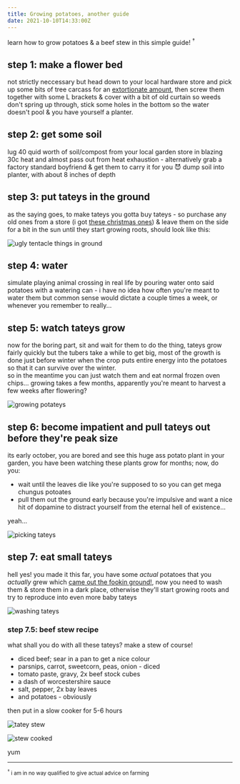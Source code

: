 ```yaml
---
title: Growing potatoes, another guide
date: 2021-10-10T14:33:00Z
---
```


learn how to grow potatoes & a beef stew in this simple guide!
<sup>&dagger;</sup>

## step 1: make a flower bed

not strictly neccessary but head down to your local hardware store and pick up
some bits of tree carcass for an
[extortionate amount](https://tradingeconomics.com/commodity/lumber), then screw
them together with some L brackets & cover with a bit of old curtain so weeds
don't spring up through, stick some holes in the bottom so the water doesn't
pool & you have yourself a planter.

## step 2: get some soil

lug 40 quid worth of soil/compost from your local garden store in blazing 30c
heat and almost pass out from heat exhaustion - alternatively grab a factory
standard boyfriend & get them to carry it for you 😈 dump soil into planter,
with about 8 inches of depth

## step 3: put tateys in the ground

as the saying goes, to make tateys you gotta buy tateys - so purchase any old
ones from a store (i got
[these christmas ones](https://www.simplyseed.co.uk/christmas-potato-seed/christmas-potato-seed-nicola.html))
& leave them on the side for a bit in the sun until they start growing roots,
should look like this:

![ugly tentacle things in ground](https://www.gardeningknowhow.com/wp-content/uploads/2013/07/grow-potatoes.jpg)

## step 4: water

simulate playing animal crossing in real life by pouring water onto said
potatoes with a watering can - i have no idea how often you're meant to water
them but common sense would dictate a couple times a week, or whenever you
remember to really...

## step 5: watch tateys grow

now for the boring part, sit and wait for them to do the thing, tateys grow
fairly quickly but the tubers take a while to get big, most of the growth is
done just before winter when the crop puts entire energy into the potatoes so
that it can survive over the winter.  
so in the meantime you can just watch them and eat normal frozen oven chips...
growing takes a few months, apparently you're meant to harvest a few weeks after
flowering?

![growing potateys](https://ftp.cass.si/0o2y8wfjs.jpeg)

## step 6: become impatient and pull tateys out before they're peak size

its early october, you are bored and see this huge ass potato plant in your
garden, you have been watching these plants grow for months; now, do you:

- wait until the leaves die like you're supposed to so you can get mega chungus
  potoates
- pull them out the ground early because you're impulsive and want a nice hit of
  dopamine to distract yourself from the eternal hell of existence...

yeah...

![picking tateys](https://ftp.cass.si/h44g5yl00.jpeg)

## step 7: eat small tateys

hell yes! you made it this far, you have some _actual_ potatoes that you
_actually_ grew which
[came out the fookin ground!](https://youtu.be/_pDTiFkXgEE?t=19), now you need
to wash them & store them in a dark place, otherwise they'll start growing roots
and try to reproduce into even more baby tateys

![washing tateys](https://ftp.cass.si/voWn967o0.jpeg)

### step 7.5: beef stew recipe

what shall you do with all these tateys? make a stew of course!

- diced beef; sear in a pan to get a nice colour
- parsnips, carrot, sweetcorn, peas, onion - diced
- tomato paste, gravy, 2x beef stock cubes
- a dash of worcestershire sauce
- salt, pepper, 2x bay leaves
- and potatoes - obviously

then put in a slow cooker for 5-6 hours

<div class="row">

![tatey stew](https://ftp.cass.si/~t9~s0827.jpeg)

![stew cooked](https://ftp.cass.si/9600zY28m.jpeg)

</div>

yum

---

<small><sup>&dagger;</sup> i am in no way qualified to give actual advice on
farming</small>
